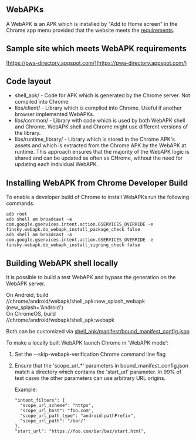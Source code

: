WebAPKs
--
A WebAPK is an APK which is installed by "Add to Home screen" in the Chrome app menu
provided that the website meets the
[requirements](https://web.dev/install-criteria/).

Sample site which meets WebAPK requirements
--
[https://pwa-directory.appspot.com/](https://pwa-directory.appspot.com/)

Code layout
--
- shell_apk/ - Code for APK which is generated by the Chrome server. Not compiled
into Chrome.  
- libs/client/ - Library which is compiled into Chrome. Useful if another browser
implemented WebAPKs.  
- libs/common/ - Library with code which is used by both WebAPK shell and Chrome. WebAPK shell
and Chrome might use different versions of the library.
- libs/runtime_library/ - Library which is stored in the Chrome APK's assets and which is extracted
from the Chrome APK by the WebAPK at runtime. This approach ensures
that the majority of the WebAPK logic is shared and can be updated as often as
CHrome, without the need for updating each individual WebAPK.

Installing WebAPK from Chrome Developer Build
--
To enable a developer build of Chrome to install WebAPKs run the following
commands:

`adb root`  
`adb shell am broadcast -a com.google.gservices.intent.action.GSERVICES_OVERRIDE -e finsky.webapk.do_webapk_install_package_check false`  
`adb shell am broadcast -a com.google.gservices.intent.action.GSERVICES_OVERRIDE -e finsky.webapk.do_webapk_install_signing_check false`

Building WebAPK shell locally
--
It is possible to build a test WebAPK and bypass the generation on the WebAPK
server.

On Android, build  
//chrome/android/webapk/shell_apk:new_splash_webapk
(new_splash='Android')  
On ChromeOS, build  
//chrome/android/webapk/shell_apk:webapk

Both can be customized via [shell_apk/manifest/bound_manifest_config.json](https://source.chromium.org/chromium/chromium/src/+/main:chrome/android/webapk/shell_apk/manifest/bound_manifest_config.json)

To make a locally built WebAPK launch Chrome in 'WebAPK mode':
1) Set the --skip-webapk-verification Chrome command line flag
2) Ensure that the 'scope_url_\*' parameters in bound_manifest_config.json
   match a directory which contains the 'start_url' parameter. In 99% of
   test cases the other parameters can use arbitrary URL origins.

   Example:
   ```
   "intent_filters": {
     "scope_url_scheme": "https",
     "scope_url_host": "foo.com",
     "scope_url_path_type": "android:pathPrefix",
     "scope_url_path": "/bar/"
   },
   "start_url": "https://foo.com/bar/baz/start.html",
   ```
